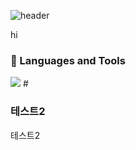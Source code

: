 ![header](https://capsule-render.vercel.app/api?type=waving&color=0:fad0c4,100:ffd1ff&text=Welcome!&height=330)


hi
### 🤿 Languages and Tools
<img src="https://img.shields.io/badge/Java-007396?style=flat&logo=Java&logoColor=white"/>
# 

### 테스트2
테스트2
#
